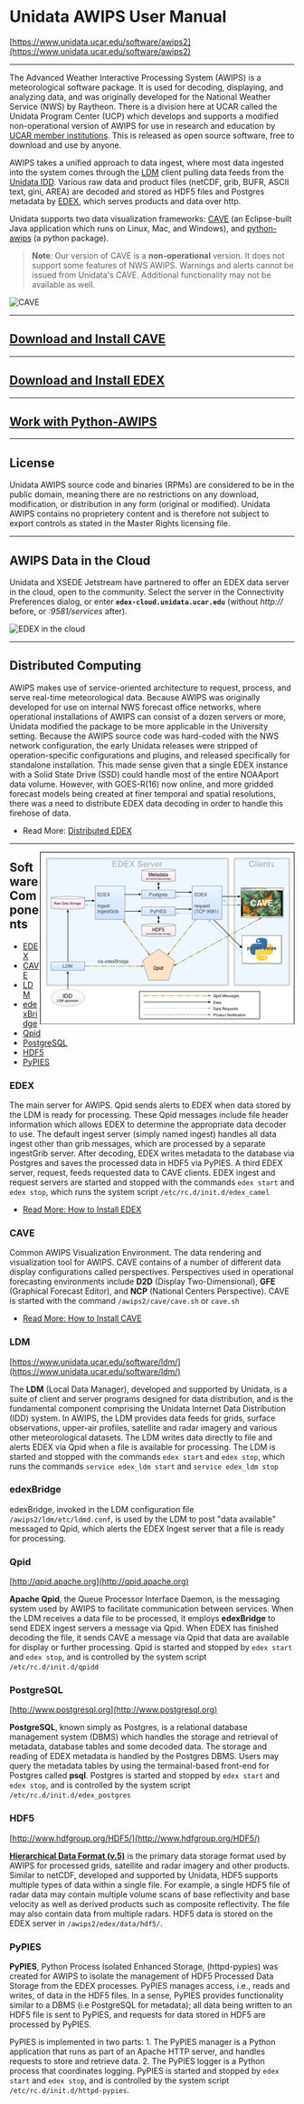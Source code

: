 # Unidata AWIPS User Manual

[https://www.unidata.ucar.edu/software/awips2](https://www.unidata.ucar.edu/software/awips2) 

---

[ldm]: https://www.unidata.ucar.edu/software/ldm/
[idd]: https://www.unidata.ucar.edu/projects/#idd
[gempak]: https://www.unidata.ucar.edu/software/gempak/
[awips2]: https://www.unidata.ucar.edu/software/awips2/
[ncep]: http://www.ncep.noaa.gov
[apache]: http://httpd.apache.org
[postgres]: www.postgresql.org
[hdf5]: http://www.hdfgroup.org/HDF5/
[eclipse]: http://www.eclipse.org
[camel]: http://camel.apache.org/
[spring]: http://www.springsource.org/
[hibernate]: http://www.hibernate.org/
[qpid]: http://qpid.apache.org


 The Advanced Weather Interactive Processing System (AWIPS) is a meteorological software package.  It is used for decoding, displaying, and analyzing data, and was originally developed for the National Weather Service (NWS) by Raytheon. There is a division here at UCAR called the Unidata Program Center (UCP) which develops and supports a modified non-operational version of AWIPS for use in research and education by [UCAR member institutions](http://president.ucar.edu/governance/members/universities-representatives).  This is released as open source software, free to download and use by anyone.

AWIPS takes a unified approach to data ingest, where most data ingested into the system comes through the [LDM](#ldm) client pulling data feeds from the [Unidata IDD](https://www.unidata.ucar.edu/projects/#idd). Various raw data and product files (netCDF, grib, BUFR, ASCII text, gini, AREA) are decoded and stored as HDF5 files and Postgres metadata by [EDEX](install/install-edex), which serves products and data over http.

Unidata supports two data visualization frameworks: [CAVE](install/install-cave) (an Eclipse-built Java application which runs on Linux, Mac, and Windows), and [python-awips](python/overview) (a python package).

> **Note**: Our version of CAVE is a **non-operational** version.  It does not support some features of NWS AWIPS.  Warnings and alerts cannot be issued from Unidata's CAVE.  Additional functionality may not be available as well.


![CAVE](https://www.unidata.ucar.edu/software/awips2/images/Unidata_AWIPS2_CAVE.png)

---

## [Download and Install CAVE](install/install-cave)

---

## [Download and Install EDEX](install/install-edex)

---

## [Work with Python-AWIPS](python/overview)

---

## License

Unidata AWIPS source code and binaries (RPMs) are considered to be in the public domain, meaning there are no restrictions on any download, modification, or distribution in any form (original or modified).  Unidata AWIPS contains no proprietery content and is therefore not subject to export controls as stated in the Master Rights licensing file.

---

## AWIPS Data in the Cloud

Unidata and XSEDE Jetstream have partnered to offer an EDEX data server in the cloud, open to the community.  Select the server in the Connectivity Preferences dialog, or enter **`edex-cloud.unidata.ucar.edu`** (without *http://* before, or *:9581/services* after).

![EDEX in the cloud](/images/boEbFSf28t.gif)

---

## Distributed Computing

AWIPS makes use of service-oriented architecture to request, process, and serve real-time meteorological data.  Because AWIPS was originally developed for use on internal NWS forecast office networks, where operational installations of AWIPS can consist of a dozen servers or more, Unidata modified the package to be more applicable in the University setting.  Because the AWIPS source code was hard-coded with the NWS network configuration, the early Unidata releases were stripped of operation-specific configurations and plugins, and released specifically for standalone installation. This made sense given that a single EDEX instance with a Solid State Drive (SSD) could handle most of the entire NOAAport data volume.  However, with GOES-R(16) now online, and more gridded forecast models being created at finer temporal and spatial resolutions, there was a need to distribute EDEX data decoding in order to handle this firehose of data.

* Read More: [Distributed EDEX](edex/distributed-computing)

---

<img style="float:right;width:450px;" src="../images/awips2_coms.png">

## Software Components

* [EDEX](#edex)
* [CAVE](#cave)
* [LDM](#ldm)
* [edexBridge](#edexbridge)
* [Qpid](#qpid)
* [PostgreSQL](#postgresql)
* [HDF5](#hdf5)
* [PyPIES](#pypies)

### EDEX

The main server for AWIPS.  Qpid sends alerts to EDEX when data stored by the LDM is ready for processing.  These Qpid messages include file header information which allows EDEX to determine the appropriate data decoder to use.  The default ingest server (simply named ingest) handles all data ingest other than grib messages, which are processed by a separate ingestGrib server.  After decoding, EDEX writes metadata to the database via Postgres and saves the processed data in HDF5 via PyPIES.   A third EDEX server, request, feeds requested data to CAVE clients. EDEX ingest and request servers are started and stopped with the commands `edex start` and `edex stop`, which runs the system script `/etc/rc.d/init.d/edex_camel`

* [Read More: How to Install EDEX](install/install-edex)

### CAVE

Common AWIPS Visualization Environment. The data rendering and visualization tool for AWIPS. CAVE contains of a number of different data display configurations called perspectives.  Perspectives used in operational forecasting environments include **D2D** (Display Two-Dimensional), **GFE** (Graphical Forecast Editor), and **NCP** (National Centers Perspective). CAVE is started with the command `/awips2/cave/cave.sh` or `cave.sh`

* [Read More: How to Install CAVE](install/install-cave)


### LDM

[https://www.unidata.ucar.edu/software/ldm/](https://www.unidata.ucar.edu/software/ldm/)

The **LDM** (Local Data Manager), developed and supported by Unidata, is a suite of client and server programs designed for data distribution, and is the fundamental component comprising the Unidata Internet Data Distribution (IDD) system. In AWIPS, the LDM provides data feeds for grids, surface observations, upper-air profiles, satellite and radar imagery and various other meteorological datasets.   The LDM writes data directly to file and alerts EDEX via Qpid when a file is available for processing.  The LDM is started and stopped with the commands `edex start` and `edex stop`, which runs the commands `service edex_ldm start` and `service edex_ldm stop`

### edexBridge

edexBridge, invoked in the LDM configuration file `/awips2/ldm/etc/ldmd.conf`, is used by the LDM to post "data available" messaged to Qpid, which alerts the EDEX Ingest server that a file is ready for processing.

### Qpid

[http://qpid.apache.org](http://qpid.apache.org)

**Apache Qpid**, the Queue Processor Interface Daemon, is the messaging system used by AWIPS to facilitate communication between services.  When the LDM receives a data file to be processed, it employs **edexBridge** to send EDEX ingest servers a message via Qpid.  When EDEX has finished decoding the file, it sends CAVE a message via Qpid that data are available for display or further processing. Qpid is started and stopped by `edex start` and `edex stop`, and is controlled by the system script `/etc/rc.d/init.d/qpidd`

### PostgreSQL

[http://www.postgresql.org](http://www.postgresql.org)

**PostgreSQL**, known simply as Postgres, is a relational database management system (DBMS) which handles the storage and retrieval of metadata, database tables and some decoded data.  The storage and reading of EDEX metadata is handled by the Postgres DBMS.  Users may query the metadata tables by using the termainal-based front-end for Postgres called **psql**. Postgres is started and stopped by `edex start` and `edex stop`, and is controlled by the system script `/etc/rc.d/init.d/edex_postgres`

### HDF5

[http://www.hdfgroup.org/HDF5/](http://www.hdfgroup.org/HDF5/)

[**Hierarchical Data Format (v.5)**][hdf5] is the primary data storage format used by AWIPS for processed grids, satellite and radar imagery and other products.   Similar to netCDF, developed and supported by Unidata, HDF5 supports multiple types of data within a single file.  For example, a single HDF5 file of radar data may contain multiple volume scans of base reflectivity and base velocity as well as derived products such as composite reflectivity.  The file may also contain data from multiple radars. HDF5 data is stored on the EDEX server in `/awips2/edex/data/hdf5/`.

### PyPIES

**PyPIES**, Python Process Isolated Enhanced Storage, (httpd-pypies) was created for AWIPS to isolate the management of HDF5 Processed Data Storage from the EDEX processes.  PyPIES manages access, i.e., reads and writes, of data in the HDF5 files.  In a sense, PyPIES provides functionality similar to a DBMS (i.e PostgreSQL for metadata); all data being written to an HDF5 file is sent to PyPIES, and requests for data stored in HDF5 are processed by PyPIES.

PyPIES is implemented in two parts: 1. The PyPIES manager is a Python application that runs as part of an Apache HTTP server, and handles requests to store and retrieve data. 2. The PyPIES logger is a Python process that coordinates logging. PyPIES is started and stopped by `edex start` and `edex stop`, and is controlled by the system script `/etc/rc.d/init.d/httpd-pypies`.

